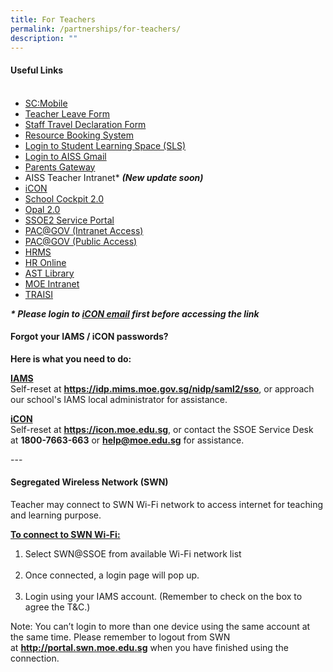 ```yaml
---
title: For Teachers
permalink: /partnerships/for-teachers/
description: ""
---
```


<h4><strong>Useful Links</strong><br /><br /></h4>
<ul>
<li><a href="https://scmobile.moe.edu.sg/" target="_blank" rel="noopener">SC:Mobile</a></li>
<li><a href="https://docs.google.com/a/moe.edu.sg/forms/viewform?id=14LhS5bJQF8QOpORjrNIUwcpDDuWFuE4Zclg8IMakX2k" target="_blank" rel="noopener">Teacher Leave Form</a></li>
<li><a href="https://form.gov.sg/5f839db957b6f30011da45ce" target="_blank" rel="noopener">Staff Travel Declaration Form</a></li>
<li><a href="https://rbs.avero-tech.com/login.html" target="_blank" rel="noopener">Resource Booking System</a></li>
<li><a href="https://vle.learning.moe.edu.sg/login" target="_blank" rel="noopener">Login to Student Learning Space (SLS)</a></li>
<li><a href="https://accounts.google.com/AccountChooser?sacu=1&amp;continue=https://mail.google.com/a/aiss.edu.sg&amp;hd=aiss.edu.sg#identifier" target="_blank" rel="noopener">Login to AISS Gmail</a></li>
<li><a href="https://pg.moe.edu.sg/" target="_blank" rel="noopener">Parents Gateway</a></li>
<li>AISS Teacher Intranet*&nbsp;<em><strong>(New update soon)</strong></em></li>
<li><a href="http://icon.moe.edu.sg/" target="_blank" rel="noopener">iCON</a></li>
<li><a href="https://schoolcockpit.moe.gov.sg/" target="_blank" rel="noopener">School Cockpit 2.0</a></li>
<li><a href="https://www.opal2.moe.edu.sg/" target="_blank" rel="noopener">Opal 2.0</a></li>
<li><a href="https://ssoe2.moe.edu.sg/" target="_blank" rel="noopener">SSOE2 Service Portal</a></li>
<li><a href="https://pacgov.agd.gov.sg/ipac/portal/jsp/login/index1.jsp" target="_blank" rel="noopener">PAC@GOV (Intranet Access)</a></li>
<li><a href="https://pacgov.agd.gov.sg/ipac/portal/jsp/login/index1.jsp" target="_blank" rel="noopener">PAC@GOV (Public Access)</a></li>
<li><a href="https://hrms.moe.gov.sg/CSTBsapwaAuth/UMELogin?RedirectPath=https://hrms.moe.gov.sg/irj/portal/" target="_blank" rel="noopener">HRMS</a></li>
<li><a href="http://intranet.moe.gov.sg/hronline/Pages/Home.aspx" target="_blank" rel="noopener">HR Online</a><br /></li>
<li><a href="https://readacademy.moe.edu.sg/cgi-bin/spydus.exe/MSGTRN/OPAC/HOME" target="_blank" rel="noopener">AST Library</a></li>
<li><a href="https://intranet.moe.gov.sg/Pages/Home.aspx" target="_blank" rel="noopener">MOE Intranet</a></li>
<li><a href="https://traisi.moe.gov.sg/AD/login.asp" target="_blank" rel="noopener">TRAISI</a></li>
</ul>
<p><em><strong>* Please login to&nbsp;<u>iCON email</u>&nbsp;first before accessing the link</strong></em></p>
<h4><strong>Forgot your IAMS / iCON passwords?</strong></h4>
<p><strong>Here is what you need to do:</strong></p>
<p><strong><u>IAMS<br /></u></strong>Self-reset at&nbsp;<strong><a href="https://idp.mims.moe.gov.sg/nidp/saml2/sso" target="_blank" rel="noopener">https://idp.mims.moe.gov.sg/nidp/saml2/sso</a></strong>, or approach our school's IAMS local administrator for assistance.</p>
<p><strong><u>iCON<br /></u></strong>Self-reset at&nbsp;<strong><a href="https://icon.moe.edu.sg/" target="">https://icon.moe.edu.sg</a></strong>, or contact the SSOE Service Desk at&nbsp;<strong>1800-7663-663</strong>&nbsp;or&nbsp;<strong><a href="mailto:help@moe.edu.sg" target="">help@moe.edu.sg</a></strong>&nbsp;for assistance.</p>
<p>---</p>
<h4><strong>Segregated Wireless Network (SWN)</strong></h4>
<p>Teacher may connect to SWN Wi-Fi network to access internet for teaching and learning purpose.</p>
<p><strong><u>To connect to SWN Wi-Fi:</u></strong></p>
<ol>
<li>Select SWN@SSOE from available Wi-Fi network list<br /><br /></li>
<li>Once connected, a login page will pop up.<br /><br /></li>
<li>Login using your IAMS account. (Remember to check on the box to agree the T&amp;C.)</li>
</ol>
<p>Note: You can&rsquo;t login to more than one device using the same account at the same time. Please&nbsp;remember to logout from SWN at&nbsp;<a href="http://portal.swn.moe.edu.sg/"><strong>http://portal.swn.moe.edu.sg</strong></a>&nbsp;when you have finished using the connection.</p>